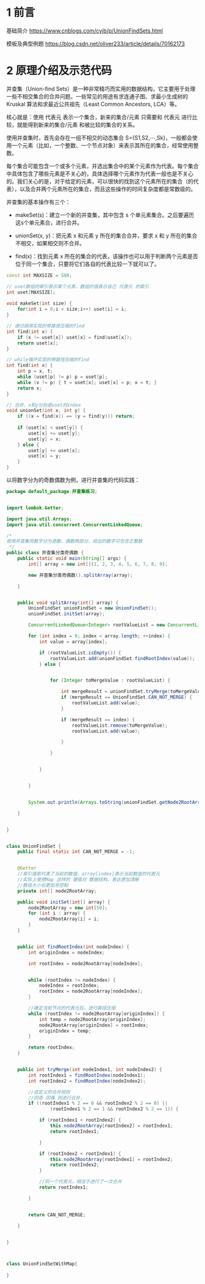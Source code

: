 # 1 前言

基础简介    https://www.cnblogs.com/cyjb/p/UnionFindSets.html

模板及典型例题   https://blog.csdn.net/oliver233/article/details/70162173

# 2 原理介绍及示范代码

并查集（Union-find Sets）是一种非常精巧而实用的数据结构，它主要用于处理一些不相交集合的合并问题。一些常见的用途有求连通子图、求最小生成树的 Kruskal 算法和求最近公共祖先（Least Common Ancestors, LCA）等。

核心就是：使用 代表元 表示一个集合，新来的集合/元素  只需要和 代表元  进行比较，就能得到新来的集合/元素 和被比较的集合的关系。

使用并查集时，首先会存在一组不相交的动态集合 S={S1,S2,⋯,Sk}，一般都会使用一个元素（比如，一个整数、一个节点对象）来表示其所在的集合，经常使用整数。

每个集合可能包含一个或多个元素，并选出集合中的某个元素作为代表。每个集合中具体包含了哪些元素是不关心的，具体选择哪个元素作为代表一般也是不关心的。我们关心的是，对于给定的元素，可以很快的找到这个元素所在的集合（的代表），以及合并两个元素所在的集合，而且这些操作的时间复杂度都是常数级的。

并查集的基本操作有三个：

* makeSet(s)：建立一个新的并查集，其中包含 s 个单元素集合。之后要遍历这s个单元素合，进行合并。

* unionSet(x, y)：把元素 x 和元素 y 所在的集合合并，要求 x 和 y 所在的集合不相交，如果相交则不合并。

* find(x)：找到元素 x 所在的集合的代表，该操作也可以用于判断两个元素是否位于同一个集合，只要将它们各自的代表比较一下就可以了。

```cpp
const int MAXSIZE = 500;

// uset数组的索引表示某个元素，数组的值表示自己 代表元 的索引
int uset[MAXSIZE];
 
void makeSet(int size) {
    for(int i = 0;i < size;i++) uset[i] = i;
}

// 递归调用实现的带路径压缩的find
int find(int x) {
    if (x != uset[x]) uset[x] = find(uset[x]);
    return uset[x];
}

// while循环实现的带路径压缩的find
int find(int x) {
    int p = x, t;
    while (uset[p] != p) p = uset[p];
    while (x != p) { t = uset[x]; uset[x] = p; x = t; }
    return x;
}

// 合并，x和y分别是uset的index
void unionSet(int x, int y) {
    if ((x = find(x)) == (y = find(y))) return;
    
    if (uset[x] < uset[y]) {
        uset[x] += uset[y];
        uset[y] = x;
    } else {
        uset[y] += uset[x];
        uset[x] = y;
    }
}


```

以将数字分为的奇数偶数为例，进行并查集的代码实践：

```java
package default_package.并查集练习;


import lombok.Getter;

import java.util.Arrays;
import java.util.concurrent.ConcurrentLinkedQueue;

/*
使用并查集将数字分为奇数、偶数两部分，给出的数字只包含正整数
 */
public class 并查集分类奇偶数 {
    public static void main(String[] args) {
        int[] array = new int[]{1, 2, 3, 4, 5, 6, 7, 8, 9};

        new 并查集分类奇偶数().splitArray(array);

    }


    public void splitArray(int[] array) {
        UnionFindSet unionFindSet = new UnionFindSet();
        unionFindSet.initSet(array);

        ConcurrentLinkedQueue<Integer> rootValueList = new ConcurrentLinkedQueue<>();

        for (int index = 0; index < array.length; ++index) {
            int value = array[index];

            if (rootValueList.isEmpty()) {
                rootValueList.add(unionFindSet.findRootIndex(value));
            } else {


                for (Integer toMergeValue : rootValueList) {

                    int mergeResult = unionFindSet.tryMerge(toMergeValue, value);
                    if (mergeResult == UnionFindSet.CAN_NOT_MERGE) {
                        rootValueList.add(value);
                    }

                    if (mergeResult == index) {
                        rootValueList.remove(toMergeValue);
                        rootValueList.add(value);

                    }

                }


            }


        }


        System.out.println(Arrays.toString(unionFindSet.getNode2RootArray()));

    }


}


class UnionFindSet {
    public final static int CAN_NOT_MERGE = -1;


    @Getter
    //索引值即代表了当前的数值，array[index]表示当前数值的代表元
    //实际上使用Map 这样的 键值对 数据结构，表达更加清晰
    //数组大小也更加号控制
    private int[] node2RootArray;

    public void initSet(int[] array) {
        node2RootArray = new int[50];
        for (int i : array) {
            node2RootArray[i] = i;
        }
    }


    public int findRootIndex(int nodeIndex) {
        int originIndex = nodeIndex;

        int rootIndex = node2RootArray[nodeIndex];


        while (rootIndex != nodeIndex) {
            nodeIndex = rootIndex;
            rootIndex = node2RootArray[nodeIndex];
        }

        //确定当前节点的代表元后，进行路径压缩
        while (rootIndex != node2RootArray[originIndex]) {
            int temp = node2RootArray[originIndex];
            node2RootArray[originIndex] = rootIndex;
            originIndex = temp;
        }

        return rootIndex;
    }


    public int tryMerge(int nodeIndex1, int nodeIndex2) {
        int rootIndex1 = findRootIndex(nodeIndex1);
        int rootIndex2 = findRootIndex(nodeIndex2);

        //自定义的合并规则
        //同奇 同偶 则进行合并，
        if ((rootIndex1 % 2 == 0 && rootIndex2 % 2 == 0) ||
                (rootIndex1 % 2 == 1 && rootIndex2 % 2 == 1)) {

            if (rootIndex1 < rootIndex2) {
                this.node2RootArray[rootIndex2] = rootIndex1;
                return rootIndex1;

            }

            if (rootIndex2 < rootIndex1) {
                this.node2RootArray[rootIndex1] = rootIndex2;
                return rootIndex2;
            }

            //同一个代表元，相当于进行了一次合并
            return rootIndex1;

        }


        return CAN_NOT_MERGE;

    }


}



class UnionFindSetWithMap{
    
}

```

